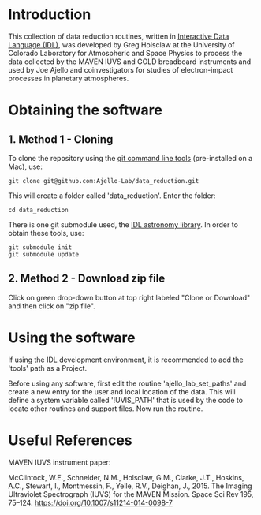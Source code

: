 # Introduction

This collection of data reduction routines, written in [Interactive Data Language (IDL)](http://www.harrisgeospatial.com/SoftwareTechnology/IDL.aspx), was developed by Greg Holsclaw at the University of Colorado Laboratory for Atmospheric and Space Physics to process the data collected by the MAVEN IUVS and GOLD breadboard instruments and used by Joe Ajello and coinvestigators for studies of electron-impact processes in planetary atmospheres.

# Obtaining the software

## 1. Method 1 - Cloning

To clone the repository using the [git command line tools](https://git-scm.com/downloads) (pre-installed on a Mac), use:
```
git clone git@github.com:Ajello-Lab/data_reduction.git
```

This will create a folder called \'data_reduction\'.  Enter the folder:
```
cd data_reduction
```

There is one git submodule used, the [IDL astronomy library](https://github.com/wlandsman/IDLAstro).  In order to obtain these tools, use: 
```
git submodule init
git submodule update
```
## 2. Method 2 - Download zip file

Click on green drop-down button at top right labeled "Clone or Download" and then click on "zip file".  

# Using the software

If using the IDL development environment, it is recommended to add the \'tools\' path as a Project.

Before using any software, first edit the routine \'ajello_lab_set_paths\' and create a new entry for the user and local location of the data.  This will define a system variable called \'!UVIS_PATH\' that is used by the code to locate other routines and support files.  Now run the routine.

# Useful References

MAVEN IUVS instrument paper:

McClintock, W.E., Schneider, N.M., Holsclaw, G.M., Clarke, J.T., Hoskins, A.C., Stewart, I., Montmessin, F., Yelle, R.V., Deighan, J., 2015. The Imaging Ultraviolet Spectrograph (IUVS) for the MAVEN Mission. Space Sci Rev 195, 75–124. https://doi.org/10.1007/s11214-014-0098-7

